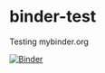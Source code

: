 # binder-test
Testing mybinder.org

[![Binder](https://mybinder.org/badge_logo.svg)](https://mybinder.org/v2/gh/crstnbr/binder-test/master)
